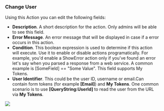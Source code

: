 ### Change User

Using this Action you can edit the following fields:

* **Description**. A short description for the action. Only admins will be able to see this field.
* **Error Message**. An error message that will be displayed in case if a error occurs in this action.
* **Condition**. This boolean expression is used to determine if this action will execute. Use it to enable or disable actions programatically. For example, you'd enable a ShowError action only if you've found an error let's say when you parsed a response from a web service. A common example is \[SomeField\] == "Some Value". This field supports My Tokens.
* **User Identifier**. This could be the user ID, username or email.Can contain form tokens \(for example **\[Email\]**\) and **My Tokens**. One common scenario is to use **\[QueryString:UserId\]** to read the user from the URL via **My Tokens**.

![](https://static.dnnsharp.com/documentation/change_user.png)


